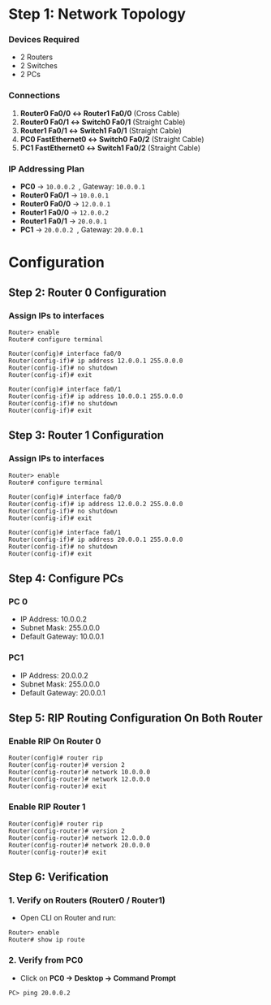 
# Step 1: Network Topology

### Devices Required
- 2 Routers 
- 2 Switches
- 2 PCs

### Connections
1. **Router0 Fa0/0 ↔ Router1 Fa0/0** (Cross Cable)  
2. **Router0 Fa0/1 ↔ Switch0 Fa0/1** (Straight Cable)  
3. **Router1 Fa0/1 ↔ Switch1 Fa0/1** (Straight Cable)  
4. **PC0 FastEthernet0 ↔ Switch0 Fa0/2** (Straight Cable)  
5. **PC1 FastEthernet0 ↔ Switch1 Fa0/2** (Straight Cable)  


### IP Addressing Plan
- **PC0** → `10.0.0.2 `, Gateway: `10.0.0.1`  
- **Router0 Fa0/1** → `10.0.0.1 `  
- **Router0 Fa0/0** → `12.0.0.1 `  
- **Router1 Fa0/0** → `12.0.0.2 `  
- **Router1 Fa0/1** → `20.0.0.1 `  
- **PC1** → `20.0.0.2 `, Gateway: `20.0.0.1`  



# Configuration

## Step 2: Router 0 Configuration

### Assign IPs to interfaces
```
Router> enable
Router# configure terminal

Router(config)# interface fa0/0
Router(config-if)# ip address 12.0.0.1 255.0.0.0
Router(config-if)# no shutdown
Router(config-if)# exit

Router(config)# interface fa0/1
Router(config-if)# ip address 10.0.0.1 255.0.0.0
Router(config-if)# no shutdown
Router(config-if)# exit
```


## Step 3: Router 1 Configuration

### Assign IPs to interfaces
```
Router> enable
Router# configure terminal

Router(config)# interface fa0/0
Router(config-if)# ip address 12.0.0.2 255.0.0.0
Router(config-if)# no shutdown
Router(config-if)# exit

Router(config)# interface fa0/1
Router(config-if)# ip address 20.0.0.1 255.0.0.0
Router(config-if)# no shutdown
Router(config-if)# exit
```

## Step 4: Configure PCs

### PC 0
  - IP Address: 10.0.0.2
  - Subnet Mask: 255.0.0.0
  - Default Gateway: 10.0.0.1

### PC1
  - IP Address: 20.0.0.2
  - Subnet Mask: 255.0.0.0
  - Default Gateway: 20.0.0.1

## Step 5: RIP Routing Configuration On Both Router

### Enable RIP On Router 0
```
Router(config)# router rip
Router(config-router)# version 2
Router(config-router)# network 10.0.0.0
Router(config-router)# network 12.0.0.0
Router(config-router)# exit
```
### Enable RIP Router 1
```
Router(config)# router rip
Router(config-router)# version 2
Router(config-router)# network 12.0.0.0
Router(config-router)# network 20.0.0.0
Router(config-router)# exit
```
## Step 6: Verification

### 1. Verify on Routers (Router0 / Router1)
- Open CLI on Router and run:
```
Router> enable
Router# show ip route
```
### 2. Verify from PC0
- Click on **PC0 → Desktop → Command Prompt** 
```
PC> ping 20.0.0.2
```
